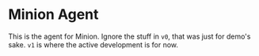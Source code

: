 # Minion Agent

This is the agent for Minion. Ignore the stuff in `v0`, that was just for
demo's sake. `v1` is where the active development is for now.
